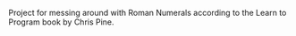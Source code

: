 Project for messing around with Roman Numerals according to the Learn to Program book by Chris Pine.